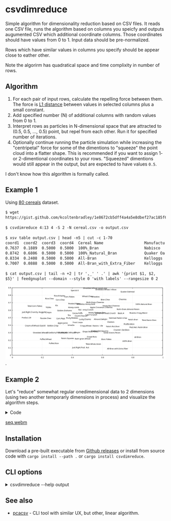# csvdimreduce

Simple algorithm for dimensionality reduction based on CSV files. It reads one CSV file, runs the algorithm based on columns you speicfy and outputs augumented CSV which additional coordinate columns. Those coordinates should have values from 0 to 1. Input data should be pre-normalized.

Rows which have similar values in columns you specify should be appear close to eather other.

Note the algorirm has quadratical space and time complixity in number of rows.

## Algorithm

1. For each pair of input rows, calculate the repelling force between them. The force is [L1 distance](https://en.wikipedia.org/wiki/Taxicab_geometry) between values in selected columns plus a small constant.
2. Add specified number (N) of additional columns with random values from 0 to 1.
3. Interpret rows as particles in N-dimensional space that are attracted to (0.5, 0.5, ..., 0.5) point, but repel from each other. Run it for specified number of iterations.
4. Optionally continue running the particle simulation while increasing the "centripetal" force for some of the dimentions to "squeeze" the point cloud into a flatter shape. This is recommended if you want to assign 1- or 2-dimentional coordinates to your rows. "Squeezed" dimentions would still appear in the output, but are expected to have values `0.5`.

I don't know how this algorithm is formally called.


## Example 1

Using [80 cereals](https://www.kaggle.com/datasets/crawford/80-cereals/) dataset.

```
$ wget https://gist.github.com/kcoltenbradley/1e8672cb5dff4a4a5e8dbef27ac185f6/raw/9a311a88d5aabdfddd4c9f0d1316612ec33d3d5e/cereal.csv

$ csvdimreduce 4:13 4 -S 2 -N cereal.csv -o output.csv

$ xsv table output.csv | head -n5 | cut -c 1-70
coord1  coord2  coord3  coord4  Cereal Name                  Manufactu
0.7637  0.1889  0.5000  0.5000  100%_Bran                    Nabisco
0.8742  0.6806  0.5000  0.5000  100%_Natural_Bran            Quaker Oa
0.8334  0.2408  0.5000  0.5000  All-Bran                     Kelloggs
0.7007  0.0888  0.5000  0.5000  All-Bran_with_Extra_Fiber    Kelloggs

$ cat output.csv | tail -n +2 | tr ',_' ' .' | awk '{print $1, $2, $5}' | feedgnuplot --domain --style 0 'with labels' --rangesize 0 2
```

![Visualisation of dimreduced cereal.csv](cereal.png).


## Example 2

Let's "reduce" somewhat regular onedimensional data to 2 dimensions (using two another temporarly dimensions in process) and visualize the algorithm steps.

<details><summary>Code</summary>

```
$ seq 0 100 > q.txt
$ seq 50 150 >> q.txt
$ seq 300 350 >> q.txt

$ csvdimreduce  --save-each-n-iters 1 --delimiter ' ' --no-header 1 4 -S 2 -F 0.28 ../q.txt -o ../w.txt -n 1000 -r 0.001 -c 10 -C 200 --squeeze-rampup-iters 500

$ mkdir beta
$ render2d_a() { awk '{print $1,$2,$5}' "$1" | feedgnuplot --xmin 0 --xmax 1 --ymin 0 --ymax 1 --domain --style 0 'with labels' --rangesize 0 2 --hardcopy beta/a."$1".png --terminal 'png size 960,1080' &> /dev/null; }
$ render2d_b() { awk '{print $3,$4,$5}' "$1" | feedgnuplot --xmin 0 --xmax 1 --ymin 0 --ymax 1 --domain --style 0 'with labels' --rangesize 0 2 --hardcopy beta/b."$1".png --terminal 'png size 960,1080' &> /dev/null; }
$ export -f render2d_a render2d_b
$ parallel -j12  -i bash -c 'render2d_a {}' -- debug0*csv
$ parallel -j12  -i bash -c 'render2d_b {}' -- debug0*csv
$ ffmpeg -i beta/a.debug'%05d'.csv.png -i beta/b.debug'%05d'.csv.png -filter_complex '[0]pad=1920:1080[a]; [a][1]overlay=960'  -g 500 -pix_fmt yuv420p -c librav1e -qp 182 -speed 1 -y seq.webm
```

</details>

[seq.webm](https://github.com/vi/csvdimreduce/assets/173219/36dcbd79-99f3-4c01-be56-fd25a9f2a2d2)



## Installation

Download a pre-built executable from [Github releases](https://github.com/vi/csvdimreduce/releases) or install from source code with `cargo install --path .`  or `cargo install csvdimreduce`.

## CLI options

<details><summary> csvdimreduce --help output</summary>

```
csvdimreduce

ARGS:
    <columns>
      List of columns to use as coordinates. First column is number 1. Parsing support ranges with steps like 3,4,10:5:100.
      See `number_range` Rust crate for details.
      Use `xsv headers your_file.csv` to find out column numbers.

    <n_out_coords>
      Number of output coordinates (new fields in CSV containing computed values)

      This includes temporary coordinates used for squeezing (-S).

    [path]
      Input csv file. Use stdin if absent.

OPTIONS:
    --save-each-n-iters <n>

    --no-header
      First line of the CSV is not headers

    --no-output-header
      Do not output CSV header even though input has headers

    --delimiter <delimiter>
      Field delimiter in CSV files. Comma by default.

    --record-delimiter <delimiter>
      Override line delimiter in CSV files.

    -o, --output <path>
      Save file there instead of stdout

    --random-seed <seed>
      Initial particle positions

    -w, --weight <column_number>
      Use this column as weights

    -n, --n-iters <n>
      Basic number of iterations. Default is 100.
      Note that complexity of each iteration is quadratic of number of lines in CSV.

    -r, --rate <rate>
      Initial rate of change i.e. distance the fastest particle travels per iteration.
      Default is 0.01.

    --inertia-multiplier <x>
      Apply each movement multiplpe times, decaying it by this factor. Default is 0.9.

    -R, --final-rate <final_decay>
      Ramp down rate of change to this value at the end.

    -c, --central-force <f>
      Attract particles' coordinates to 0.5 with this strenght (relative to average inter-particle forces).

    -F, --same-particle-force <f>
      Additional repelling force between particles (even those with the same parameters). Default is 0.2

    -S, --retain_coords_from_squeezing <n>
      After doing usual iterations, perform additional steps to \"flatten\" the shape into fewer dimension count (squeeze phase).
      Specified number of coodinaes are retained. For others, the `-c` central force is crancked up to `-C`, so they
      (should) become flat \"0.5\" in the end.
      This produces better results compared to just having that number of coordinates from the beginning.

    --squeeze-rampup-rate <rate>
      Use this `-r` rate when doing the squeeze phase.

    --squeeze-rampup-iters <n>
      User this number of iterations of the first phase of squeezing phase.
      This applies to each squeezed dimension sequentially.

    -C, --squeeze-final-force <f>
      This this central force for the squeezed dimensions.
      The force is gradually increased from `-C` to this value during the rampup phase.

    --squeeze-final-initial-rate <rate>
      Override `-r` rate for the second phase of squeezing. It decays with `-d` each iteration.

    --squeeze-final-iters <n>
      Number of iterations of the second phase of squeezeing (where central force no longer changes, just to increase precision)

    --warmup-iterations <n>
      Gradually increase rate from zero during this number of iterations. Defaults to 10.

    --debug
      Print various values, including algorithm parameter values

    -N, --normalize
      Automatically normalize the data

    -h, --help
      Prints help information.

```
</details>

## See also

* [pcacsv](https://github.com/vi/pcacsv) - CLI tool with similar UX, but other, linear algorithm.
